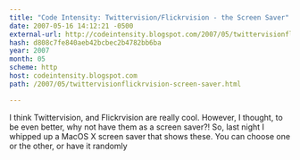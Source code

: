 ```yaml
---
title: "Code Intensity: Twittervision/Flickrvision - the Screen Saver"
date: 2007-05-16 14:12:21 -0500
external-url: http://codeintensity.blogspot.com/2007/05/twittervisionflickrvision-screen-saver.html
hash: d808c7fe840aeb42bcbec2b4782bb6ba
year: 2007
month: 05
scheme: http
host: codeintensity.blogspot.com
path: /2007/05/twittervisionflickrvision-screen-saver.html

---
```


I think Twittervision, and Flickrvision are really cool. However, I thought, to be even better, why not have them as a screen saver?! So, last night I whipped up a MacOS X screen saver that shows these. You can choose one or the other, or have it randomly
